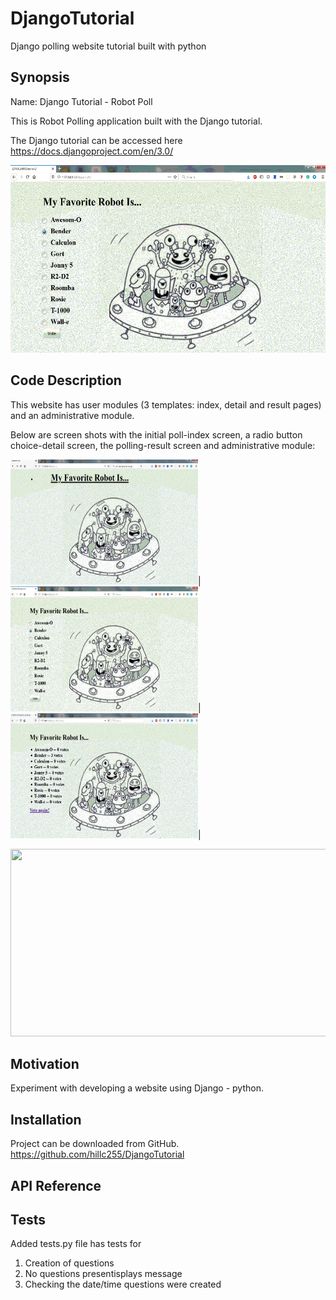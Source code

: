 # DjangoTutorial
Django polling website tutorial built with python

## Synopsis

Name:  Django Tutorial - Robot Poll

This is Robot Polling application built with the Django tutorial.

The Django tutorial can be accessed here <https://docs.djangoproject.com/en/3.0/>

<p align="center">
 <kbd><img width="533" height="300" src="readme_assets/robot_detail.gif"></kbd>
</p>

## Code Description

This website has user modules (3 templates: index, detail and result pages) and an administrative module.

Below are screen shots with the initial poll-index screen, a radio button choice-detail screen, the polling-result screen and administrative module:

<kbd><img width="300" height="200" src="readme_assets/robot_index.gif"></kbd>|<kbd><img width="300" height="200" src="readme_assets/robot_detail.gif"></kbd>|<kbd><img width="300" height="200" src="readme_assets/robot_result.gif"></kbd>|
 
<p align="center">
 <kbd><img width="533" height="300" src="readme_assets/robot_admin.gif"></kbd>
</p>

## Motivation

Experiment with developing a website using Django - python.

## Installation

Project can be downloaded from GitHub.  
https://github.com/hillc255/DjangoTutorial

## API Reference

## Tests

Added tests.py file has tests for 
1.  Creation of questions
2.  No questions presentisplays message
3.  Checking the date/time questions were created

